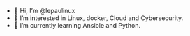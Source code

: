- 👋 Hi, I’m @lepaulinux
- 👀 I’m interested in Linux, docker, Cloud and Cybersecurity.
- 🌱 I’m currently learning Ansible and Python.


<!---
lepaulinux/lepaulinux is a ✨ special ✨ repository because its `README.md` (this file) appears on your GitHub profile.
You can click the Preview link to take a look at your changes.
--->
